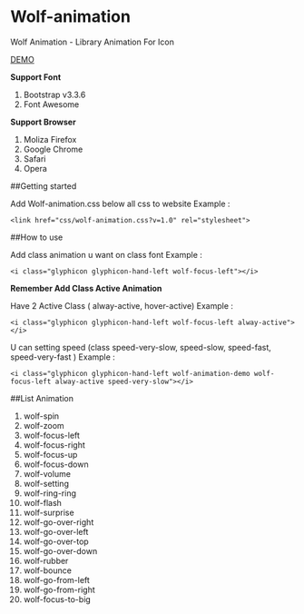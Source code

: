 # Wolf-animation
Wolf Animation - Library Animation For Icon

[DEMO](http://congts.com/wolf-animation/)

**Support Font**

1. Bootstrap v3.3.6
2. Font Awesome


**Support Browser**

1. Moliza Firefox
2. Google Chrome
3. Safari
4. Opera

##Getting started

Add Wolf-animation.css below all css to website
Example :
```
<link href="css/wolf-animation.css?v=1.0" rel="stylesheet">
```

##How to use

Add class animation u want on class font
Example :
```
<i class="glyphicon glyphicon-hand-left wolf-focus-left"></i>
```

**Remember Add Class Active Animation**

Have 2 Active Class ( alway-active, hover-active)
Example :
```
<i class="glyphicon glyphicon-hand-left wolf-focus-left alway-active"></i>
```

U can setting speed (class speed-very-slow, speed-slow, speed-fast, speed-very-fast )
Example :
```
<i class="glyphicon glyphicon-hand-left wolf-animation-demo wolf-focus-left alway-active speed-very-slow"></i>
```

##List Animation

1. wolf-spin
2. wolf-zoom
3. wolf-focus-left
4. wolf-focus-right
5. wolf-focus-up
6. wolf-focus-down
7. wolf-volume
8. wolf-setting
9. wolf-ring-ring
10. wolf-flash
11. wolf-surprise
12. wolf-go-over-right
13. wolf-go-over-left
14. wolf-go-over-top
15. wolf-go-over-down
16. wolf-rubber
17. wolf-bounce
18. wolf-go-from-left
19. wolf-go-from-right
20. wolf-focus-to-big
